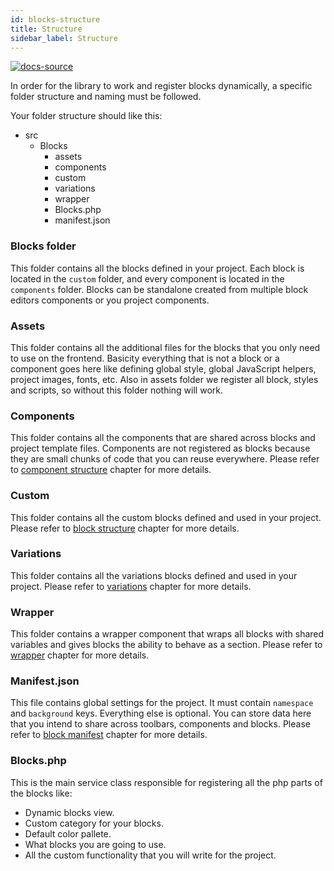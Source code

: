 ```yaml
---
id: blocks-structure
title: Structure
sidebar_label: Structure
---
```


[![docs-source](https://img.shields.io/badge/source-eigthshift--frontend--libs-yellow?style=for-the-badge&logo=javascript&labelColor=2a2a2a)](https://github.com/infinum/eightshift-frontend-libs/tree/develop/blocks/init/src/blocks/)


In order for the library to work and register blocks dynamically, a specific folder structure and naming must be followed.

Your folder structure should like this:


* src
	* Blocks
		* assets
		* components
		* custom
		* variations
		* wrapper
		* Blocks.php
		* manifest.json

### Blocks folder
This folder contains all the blocks defined in your project. Each block is located in the `custom` folder, and every component is located in the `components` folder. Blocks can be standalone created from multiple block editors components or you project components.

### Assets
This folder contains all the additional files for the blocks that you only need to use on the frontend. Basicity everything that is not a block or a component goes here like defining global style, global JavaScript helpers, project images, fonts, etc. Also in assets folder we register all block, styles and scripts, so without this folder nothing will work.

### Components
This folder contains all the components that are shared across blocks and project template files. Components are not registered as blocks because they are small chunks of code that you can reuse everywhere. Please refer to [component structure](blocks-component-structure) chapter for more details.

### Custom
This folder contains all the custom blocks defined and used in your project. Please refer to [block structure](block-structure) chapter for more details.

### Variations
This folder contains all the variations blocks defined and used in your project. Please refer to [variations](blocks-variations) chapter for more details.

### Wrapper
This folder contains a wrapper component that wraps all blocks with shared variables and gives blocks the ability to behave as a section. Please refer to [wrapper](blocks-wrapper) chapter for more details.

### Manifest.json
This file contains global settings for the project. It must contain `namespace` and `background` keys. Everything else is optional. You can store data here that you intend to share across toolbars, components and blocks. Please refer to [block manifest](block-manifest) chapter for more details.

### Blocks.php

This is the main service class responsible for registering all the php parts of the blocks like:

* Dynamic blocks view.
* Custom category for your blocks.
* Default color pallete.
* What blocks you are going to use.
* All the custom functionality that you will write for the project.
